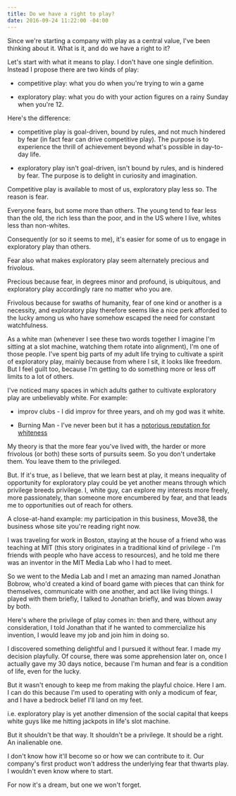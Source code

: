 ```yaml
---
title: Do we have a right to play?
date: 2016-09-24 11:22:00 -04:00
---
```


Since we're starting a company with play as a central value, I've been thinking about it. What is it, and do we have a right to it?

Let's start with what it means to play. I don't have one single definition. Instead I propose there are two kinds of play: 

* competitive play: what you do when you're trying to win a game

* exploratory play: what you do with your action figures on a rainy Sunday when you're 12. 

Here's the difference:

* competitive play is goal-driven, bound by rules, and not much hindered by fear (in fact fear can drive competitive play). The purpose is to experience the thrill of achievement beyond what's possible in day-to-day life. 

* exploratory play isn't goal-driven, isn't bound by rules, and is hindered by fear. The purpose is to delight in curiosity and imagination. 

Competitive play is available to most of us, exploratory play less so. The reason is fear. 

Everyone fears, but some more than others. The young tend to fear less than the old, the rich less than the poor, and in the US where I live, whites less than non-whites. 

Consequently (or so it seems to me), it's easier for some of us to engage in exploratory play than others. 

Fear also what makes exploratory play seem alternately precious and frivolous.

Precious because fear, in degrees minor and profound, is ubiquitous, and exploratory play accordingly rare no matter who you are.

Frivolous because for swaths of humanity, fear of one kind or another is a necessity, and exploratory play therefore seems like a nice perk afforded to the lucky among us who have somehow escaped the need for constant watchfulness.

As a white man (whenever I see these two words together I imagine I'm sitting at a slot machine, watching them rotate into alignment), I'm one of those people. I've spent big parts of my adult life trying to cultivate a spirit of exploratory play, mainly because from where I sit, it looks like freedom. But I feel guilt too, because I'm getting to do something more or less off limits to a lot of others.

I've noticed many spaces in which adults gather to cultivate exploratory play are unbelievably white. For example:

* improv clubs - I did improv for three years, and oh my god was it white.

* Burning Man - I've never been but it has a [notorious reputation for whiteness](https://www.theguardian.com/culture/2015/sep/04/burning-man-founder-larry-harvey-race-diversity-silicon-valley)

My theory is that the more fear you've lived with, the harder or more frivolous (or both) these sorts of pursuits seem.  So you don't undertake them. You leave them to the privileged.

But. If it's true, as I believe, that we learn best at play, it means inequality of opportunity for exploratory play could be yet another means through which privilege breeds privilege. I, white guy, can explore my interests more freely, more passionately, than someone more encumbered by fear, and that leads me to opportunities out of reach for others. 

A close-at-hand example: my participation in this business, Move38, the business whose site you're reading right now.

I was traveling for work in Boston, staying at the house of a friend who was teaching at MIT (this story originates in a traditional kind of privilege - I'm friends with people who have access to resources), and he told me there was an inventor in the MIT Media Lab who I had to meet. 

So we went to the Media Lab and I met an amazing man named Jonathan Bobrow, who'd created a kind of board game with pieces that can think for themselves, communicate with one another, and act like living things. I played with them briefly, I talked to Jonathan briefly, and was blown away by both. 

Here's where the privilege of play comes in: then and there, without any consideration, I told Jonathan that if he wanted to commercialize his invention, I would leave my job and join him in doing so.

I discovered something delightful and I pursued it without fear. I made my decision playfully. Of course, there was some apprehension later on, once I actually gave my 30 days notice, because I'm human and fear is a condition of life, even for the lucky. 

But it wasn't enough to keep me from making the playful choice. Here I am. I can do this because I'm used to operating with only a modicum of fear, and I have a bedrock belief I'll land on my feet. 

i.e. exploratory play is yet another dimension of the social capital that keeps white guys like me hitting jackpots in life's slot machine.  

But it shouldn't be that way. It shouldn't be a privilege. It should be a right. An inalienable one. 

I don't know how it'll become so or how we can contribute to it. Our company's first product won't address the underlying fear that thwarts play. I wouldn't even know where to start. 

For now it's a dream, but one we won't forget.  